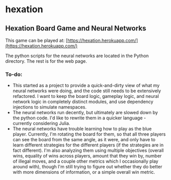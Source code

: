 # hexation
## Hexation Board Game and Neural Networks
This game can be played at: [https://hexation.herokuapp.com/](https://hexation.herokuapp.com/)

The python scripts for the neural networks are located in the Python directory.  The rest is for the web page.

### To-do:
* This started as a project to provide a quick-and-dirty view of what my neural networks were doing, and the code still needs to be extensively refactored.  I want to keep the board logic, gameplay logic, and neural network logic in completely distinct modules, and use dependency injections to simulate namespaces.
* The neural networks run decently, but ultimately are slowed down by the python code.  I'd like to rewrite them in a quicker language - currently considering Julia.
* The neural networks have trouble learning how to play as the blue player.  Currently, I'm rotating the board for them, so that all three players can see the board from the same angle, as it were, and only have to learn different strategies for the different players (if the strategies are in fact different).  I'm also analyzing them using multiple objectives (overall wins, equality of wins across players, amount that they win by, number of illegal moves, and a couple other metrics which I occasionally play around with), though I'm still trying to figure out whether they do better with more dimensions of information, or a simple overall win metric.
